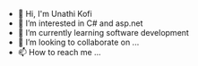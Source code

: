 - 👋 Hi, I'm Unathi Kofi
- 👀 I’m interested in C# and asp.net 
- 🌱 I’m currently learning software development 
- 💞️ I’m looking to collaborate on ...
- 📫 How to reach me ...

<!---
Ukofi-SunAcc/Ukofi-SunAcc is a ✨ special ✨ repository because its `README.md` (this file) appears on your GitHub profile.
You can click the Preview link to take a look at your changes.
--->

